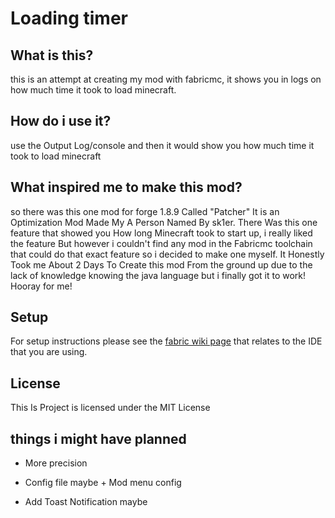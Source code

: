 # Loading timer

## What is this?

this is an attempt at creating my mod with fabricmc, it shows you in logs on how much time it took to load minecraft.

## How do i use it?

use the Output Log/console and then it would show you how much time it took to load minecraft

## What inspired me to make this mod?

so there was this one mod for forge 1.8.9 Called "Patcher" It is an Optimization Mod Made My A Person Named By sk1er. There Was this one feature that showed you How long Minecraft took to start up, i really liked the feature But however i couldn't find any mod in the Fabricmc toolchain that could do that exact feature so i decided to make one myself. It Honestly Took me About 2 Days To Create this mod From the ground up due to the lack of knowledge knowing the java language but i finally got it to work! Hooray for me!

## Setup

For setup instructions please see the [fabric wiki page](https://fabricmc.net/wiki/tutorial:setup) that relates to the IDE that you are using.

## License

This Is Project is licensed under the MIT License

## things i might have planned 

- More precision 

- Config file maybe + Mod menu config

- Add Toast Notification maybe
